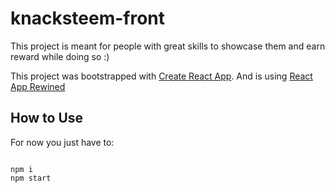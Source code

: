 # knacksteem-front

This project is meant for people with great skills to showcase them and earn reward while doing so :)

This project was bootstrapped with [Create React App](https://github.com/facebookincubator/create-react-app).
And is using [React App Rewined](https://github.com/timarney/react-app-rewired)

## How to Use

For now you just have to:

```

npm i
npm start

```
